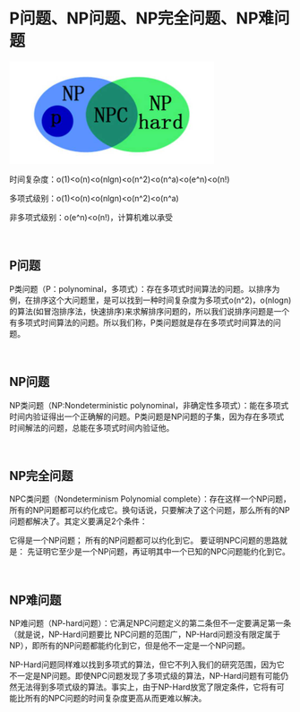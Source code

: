 # P问题、NP问题、NP完全问题、NP难问题

![](Pics/pic001.png)


时间复杂度：o(1)<o(n)<o(nlgn)<o(n^2)<o(n^a)<o(e^n)<o(n!)

多项式级别：o(1)<o(n)<o(nlgn)<o(n^2)<o(n^a)

非多项式级别：o(e^n)<o(n!)，计算机难以承受

<br>

## P问题

P类问题（P：polynominal，多项式）：存在多项式时间算法的问题。以排序为例，在排序这个大问题里，是可以找到一种时间复杂度为多项式o(n^2)，o(nlogn)的算法(如冒泡排序法，快速排序)来求解排序问题的，所以我们说排序问题是一个有多项式时间算法的问题。所以我们称，P类问题就是存在多项式时间算法的问题。

<br>

## NP问题

NP类问题（NP:Nondeterministic polynominal，非确定性多项式）：能在多项式时间内验证得出一个正确解的问题。P类问题是NP问题的子集，因为存在多项式时间解法的问题，总能在多项式时间内验证他。

<br>

## NP完全问题

NPC类问题（Nondeterminism Polynomial complete）：存在这样一个NP问题，所有的NP问题都可以约化成它。换句话说，只要解决了这个问题，那么所有的NP问题都解决了。其定义要满足2个条件：

它得是一个NP问题；
所有的NP问题都可以约化到它。
要证明NPC问题的思路就是： 先证明它至少是一个NP问题，再证明其中一个已知的NPC问题能约化到它。

<br>

## NP难问题

NP难问题（NP-hard问题）：它满足NPC问题定义的第二条但不一定要满足第一条（就是说，NP-Hard问题要比 NPC问题的范围广，NP-Hard问题没有限定属于NP），即所有的NP问题都能约化到它，但是他不一定是一个NP问题。

NP-Hard问题同样难以找到多项式的算法，但它不列入我们的研究范围，因为它不一定是NP问题。即使NPC问题发现了多项式级的算法，NP-Hard问题有可能仍然无法得到多项式级的算法。事实上，由于NP-Hard放宽了限定条件，它将有可能比所有的NPC问题的时间复杂度更高从而更难以解决。
